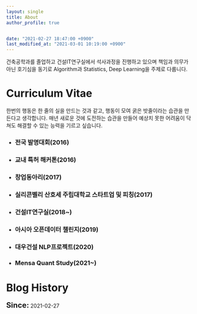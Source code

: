 ```yaml
---
layout: single
title: About
author_profile: true


date: "2021-02-27 18:47:00 +0900"
last_modified_at: "2021-03-01 10:19:00 +0900"
---
```


건축공학과를 졸업하고 건설IT연구실에서 석사과정을 진행하고 있으며 책임과 의무가 아닌 호기심을 동기로 Algorithm과 Statistics, Deep Learning을 주제로 다룹니다.


# Curriculum Vitae
한번의 행동은 한 줄의 실을 만드는 것과 같고, 행동이 모여 굵은 밧줄이라는 습관을 만든다고 생각합니다. 매년 새로운 것에 도전하는 습관을 만들어 예상치 못한 어려움이 닥쳐도 해결할 수 있는 능력을 기르고 싶습니다.

- ### 전국 발명대회(2016)

- ### 교내 특허 해커톤(2016)

- ### 창업동아리(2017)

- ### 실리콘벨리 산호세 주립대학교 스타트업 및 피칭(2017)

- ### 건설IT연구실(2018~)

- ### 아시아 오픈데이터 챌린지(2019)

- ### 대우건설 NLP프로젝트(2020)

- ### Mensa Quant Study(2021~)



# Blog History
<span style="font-size: 20px;font-weight: bold;">Since:</span><span> 2021-02-27 </span>
